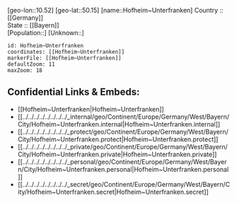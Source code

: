 ﻿---
location: [50.15,10.52] 
mapzoom: [7,12] 
mapmarker: city 
type: City
tags:
- geo/City


SpocWebEntityId: 30973
isDeleted: false
confidential: public

---
[geo-lon::10.52] 
[geo-lat::50.15] 
[name::Hofheim~Unterfranken] 
Country :: [[Germany]]  
State :: [[Bayern]]  
[Population::] 
[Unknown::] 


```leaflet
id: Hofheim~Unterfranken
coordinates: [[Hofheim~Unterfranken]] 
markerFile: [[Hofheim~Unterfranken]] 
defaultZoom: 11 
maxZoom: 18
```


## Confidential Links & Embeds: 
- [[Hofheim~Unterfranken|Hofheim~Unterfranken]]  
- [[../../../../../../../../_internal/geo/Continent/Europe/Germany/West/Bayern/City/Hofheim~Unterfranken.internal|Hofheim~Unterfranken.internal]] 
- [[../../../../../../../../_protect/geo/Continent/Europe/Germany/West/Bayern/City/Hofheim~Unterfranken.protect|Hofheim~Unterfranken.protect]] 
- [[../../../../../../../../_private/geo/Continent/Europe/Germany/West/Bayern/City/Hofheim~Unterfranken.private|Hofheim~Unterfranken.private]] 
- [[../../../../../../../../_personal/geo/Continent/Europe/Germany/West/Bayern/City/Hofheim~Unterfranken.personal|Hofheim~Unterfranken.personal]] 
- [[../../../../../../../../_secret/geo/Continent/Europe/Germany/West/Bayern/City/Hofheim~Unterfranken.secret|Hofheim~Unterfranken.secret]] 
